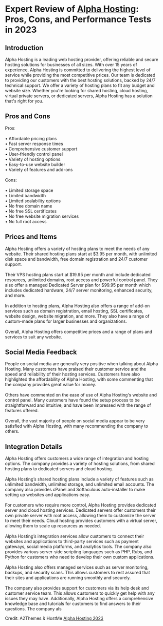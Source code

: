 <h1>Expert Review of <a href="https://a2themes.com/alpha-hosting-reviews">Alpha Hosting</a>: Pros, Cons, and Performance Tests in 2023</h1>
<h2>Introduction</h2>
Alpha Hosting is a leading web hosting provider, offering reliable and secure hosting solutions for businesses of all sizes. With over 15 years of experience, Alpha Hosting is committed to delivering the highest level of service while providing the most competitive prices. Our team is dedicated to providing our customers with the best hosting solutions, backed by 24/7 technical support. We offer a variety of hosting plans to fit any budget and website size. Whether you're looking for shared hosting, cloud hosting, virtual private servers, or dedicated servers, Alpha Hosting has a solution that's right for you.
<h2>Pros and Cons</h2>
Pros:<br><br>• Affordable pricing plans<br>• Fast server response times<br>• Comprehensive customer support<br>• User-friendly control panel<br>• Variety of hosting options<br>• Easy-to-use website builder<br>• Variety of features and add-ons<br><br>Cons:<br><br>• Limited storage space<br>• Limited bandwidth<br>• Limited scalability options<br>• No free domain name<br>• No free SSL certificates<br>• No free website migration services<br>• No full root access
<h2>Prices and Items</h2>
Alpha Hosting offers a variety of hosting plans to meet the needs of any website. Their shared hosting plans start at $3.95 per month, with unlimited disk space and bandwidth, free domain registration and 24/7 customer support. <br><br>Their VPS hosting plans start at $19.95 per month and include dedicated resources, unlimited domains, root access and powerful control panel. They also offer a managed Dedicated Server plan for $99.95 per month which includes dedicated hardware, 24/7 server monitoring, enhanced security, and more. <br><br>In addition to hosting plans, Alpha Hosting also offers a range of add-on services such as domain registration, email hosting, SSL certificates, website design, website migration, and more. They also have a range of custom-made plans for larger businesses and organizations. <br><br>Overall, Alpha Hosting offers competitive prices and a range of plans and services to suit any website.
<h2>Social Media Feedback</h2>
People on social media are generally very positive when talking about Alpha Hosting. Many customers have praised their customer service and the speed and reliability of their hosting services. Customers have also highlighted the affordability of Alpha Hosting, with some commenting that the company provides great value for money.<br><br>Others have commented on the ease of use of Alpha Hosting's website and control panel. Many customers have found the setup process to be straightforward and intuitive, and have been impressed with the range of features offered.<br><br>Overall, the vast majority of people on social media appear to be very satisfied with Alpha Hosting, with many recommending the company to others.
<h2>Integration Details</h2>
Alpha Hosting offers customers a wide range of integration and hosting options. The company provides a variety of hosting solutions, from shared hosting plans to dedicated servers and cloud hosting.<br><br>Alpha Hosting’s shared hosting plans include a variety of features such as unlimited bandwidth, unlimited storage, and unlimited email accounts. The company also provides cPanel and Softaculous auto-installer to make setting up websites and applications easy.<br><br>For customers who require more control, Alpha Hosting provides dedicated server and cloud hosting services. Dedicated servers offer customers their own private server with root access, allowing them to customize the server to meet their needs. Cloud hosting provides customers with a virtual server, allowing them to scale up resources as needed.<br><br>Alpha Hosting’s integration services allow customers to connect their websites and applications to third-party services such as payment gateways, social media platforms, and analytics tools. The company also provides various server-side scripting languages such as PHP, Ruby, and Python for customers who need to develop their own custom applications.<br><br>Alpha Hosting also offers managed services such as server monitoring, backups, and security scans. This allows customers to rest assured that their sites and applications are running smoothly and securely.<br><br>The company also provides support for customers via its help desk and customer service team. This allows customers to quickly get help with any issues they may have. Additionally, Alpha Hosting offers a comprehensive knowledge base and tutorials for customers to find answers to their questions. The company als
<p>Credit: A2Themes & HostMe <a href="https://a2themes.com/alpha-hosting-reviews">Alpha Hosting 2023</a></p>